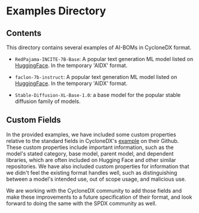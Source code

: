 # Examples Directory

## Contents
This directory contains several examples of AI-BOMs in CycloneDX format.

- `RedPajama-INCITE-7B-Base`: A popular text generation ML model listed on [HuggingFace](https://huggingface.co/togethercomputer/RedPajama-INCITE-7B-Base). In the temporary 'AIDX' format.

- `faclon-7b-instruct`: A popular text generation ML model listed on [HuggingFace](https://huggingface.co/tiiuae/falcon-7b-instruct). In the temporary 'AIDX' format.

- `Stable-Diffusion-XL-Base-1.0`: a base model for the popular stable diffusion family of models.

## Custom Fields
In the provided examples, we have included some custom properties relative to the standard fields in CycloneDX's [example](https://github.com/CycloneDX/specification/blob/master/tools/src/test/resources/1.5/valid-machine-learning-1.5.json) on their Github. These custom properties include important information, such as the model's stated category, base model, parent model, and dependent libraries, which are often included on Hugging Face and other similar repositories. We have also included custom properties for information that we didn't feel the existing format handles well, such as distinguishing between a model's intended use, out of scope usage, and malicious use.

We are working with the CycloneDX community to add those fields and make these improvements to a future specification of their format, and look forward to doing the same with the SPDX community as well.
